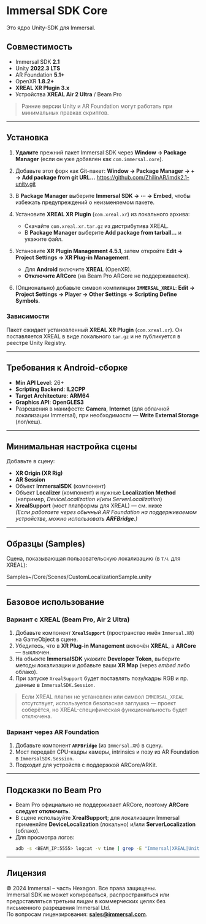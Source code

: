 # Immersal SDK Core
Это ядро Unity-SDK для Immersal.

## Совместимость
- Immersal SDK **2.1**
- Unity **2022.3 LTS**
- AR Foundation **5.1+**
- OpenXR **1.8.2+**
- **XREAL XR Plugin 3.x**
- Устройства **XREAL Air 2 Ultra** / Beam Pro

> Ранние версии Unity и AR Foundation могут работать при минимальных правках скриптов.

---

## Установка

1. **Удалите** прежний пакет Immersal SDK через **Window → Package Manager** (если он уже добавлен как `com.immersal.core`).
2. Добавьте этот форк как Git-пакет:
   **Window → Package Manager → + → Add package from git URL…**
https://github.com/ZhilinAR/imdk2.1-unity.git

3. В **Package Manager** выберите **Immersal SDK → ⋯ → Embed**, чтобы избежать предупреждений о неизменяемом пакете.
4. Установите **XREAL XR Plugin** (`com.xreal.xr`) из локального архива:
   - Скачайте `com.xreal.xr.tar.gz` из дистрибутива XREAL.
   - В **Package Manager** выберите **Add package from tarball…** и укажите файл.
5. Установите **XR Plugin Management 4.5.1**, затем откройте **Edit → Project Settings → XR Plug-in Management**.
   - Для **Android** включите **XREAL** (OpenXR).
   - **Отключите ARCore** (на Beam Pro ARCore не поддерживается).
6. (Опционально) добавьте символ компиляции **`IMMERSAL_XREAL`**:
**Edit → Project Settings → Player → Other Settings → Scripting Define Symbols**.

### Зависимости
Пакет ожидает установленный **XREAL XR Plugin** (`com.xreal.xr`). Он поставляется XREAL в виде локального `tar.gz` и не публикуется в реестре Unity Registry.

---

## Требования к Android-сборке
- **Min API Level**: 26+
- **Scripting Backend**: **IL2CPP**
- **Target Architecture**: **ARM64**
- **Graphics API**: **OpenGLES3**
- Разрешения в манифесте: **Camera**, **Internet** (для облачной локализации Immersal), при необходимости — **Write External Storage** (лог/кеш).

---

## Минимальная настройка сцены
Добавьте в сцену:
- **XR Origin (XR Rig)**  
- **AR Session**
- Объект **ImmersalSDK** (компонент)
- Объект **Localizer** (компонент) и нужные **Localization Method** (например, *DeviceLocalization* и/или *ServerLocalization*)
- **XrealSupport** (мост платформы для XREAL) — см. ниже  
*(Если работаете через обычный AR Foundation на поддерживаемом устройстве, можно использовать **ARFBridge**.)*

---

## Образцы (Samples)
Сцена, показывающая пользовательскую локализацию (в т.ч. для XREAL):

Samples~/Core/Scenes/CustomLocalizationSample.unity


---

## Базовое использование

### Вариант с XREAL (Beam Pro, Air 2 Ultra)
1. Добавьте компонент **`XrealSupport`** (пространство имён `Immersal.XR`) на GameObject в сцене.
2. Убедитесь, что в **XR Plug-in Management** включён **XREAL**, а **ARCore** — выключен.
3. На объекте **ImmersalSDK** укажите **Developer Token**, выберите методы локализации и добавьте ваши **XR Map** (через *embed* либо облако).
4. При запуске `XrealSupport` будет поставлять позу/кадры RGB и пр. данные в `ImmersalSDK.Session`.

> Если XREAL плагин не установлен или символ `IMMERSAL_XREAL` отсутствует, используется безопасная заглушка — проект соберётся, но XREAL-специфическая функциональность будет отключена.

### Вариант через AR Foundation
1. Добавьте компонент **`ARFBridge`** (из `Immersal.XR`) в сцену.
2. Мост передаёт CPU-кадры камеры, intrinsics и позу из AR Foundation в `ImmersalSDK.Session`.
3. Подходит для устройств с поддержкой ARCore/ARKit.

---

## Подсказки по Beam Pro
- Beam Pro официально не поддерживает ARCore, поэтому **ARCore следует отключить**.
- В сцене используйте **XrealSupport**; для локализации Immersal применяйте **DeviceLocalization** (локально) и/или **ServerLocalization** (облако).
- Для просмотра логов:
  ```bash
  adb -s <BEAM_IP:5555> logcat -v time | grep -E "Immersal|XREAL|Unity"
  ```

---

## Лицензия
© 2024 Immersal – часть Hexagon. Все права защищены.  
Immersal SDK не может копироваться, распространяться или предоставляться третьим лицам в коммерческих целях без письменного разрешения Immersal Ltd.  
По вопросам лицензирования: **sales@immersal.com**.

